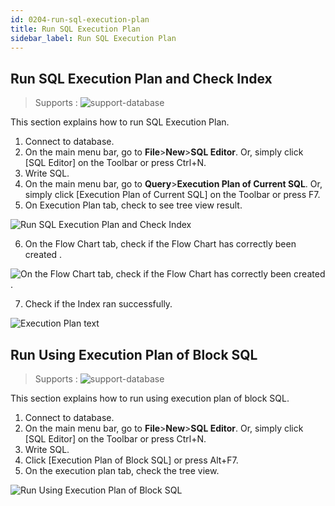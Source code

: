 ```yaml
---
id: 0204-run-sql-execution-plan
title: Run SQL Execution Plan
sidebar_label: Run SQL Execution Plan
---
```



## Run SQL Execution Plan and Check Index
> Supports :
> ![support-database](<http://www.sqlgate.com/docs-badge/oracle,mysql,mariadb,postgresql,sqlserver,db2,tibero,cubrid>)

This section explains how to run SQL Execution Plan.

1. Connect to database.
2. On the main menu bar, go to **File**>**New**>**SQL Editor**. Or, simply click [SQL Editor] on the Toolbar or press Ctrl+N.
3. Write SQL.
4. On the main menu bar, go to **Query**>**Execution Plan of Current SQL**. Or, simply click [Execution Plan of Current SQL] on the Toolbar or press F7.
5. On Execution Plan tab, check to see tree view result.

![Run SQL Execution Plan and Check Index](https://resource.sqlgate.com/resource/captures/executionPlan/execution-plan-en.png)

6. On the Flow Chart tab, check if the Flow Chart has correctly been created .

![On the Flow Chart tab, check if the Flow Chart has correctly been created .](https://resource.sqlgate.com/resource/captures/executionPlan/execution-plan-aflow-chart-en.png)

7. Check if the Index ran successfully.

![Execution Plan text](https://resource.sqlgate.com/resource/captures/executionPlan/execution-plan-text-en.png)


## Run Using Execution Plan of Block SQL
> Supports :
> ![support-database](<http://www.sqlgate.com/docs-badge/oracle,mysql,mariadb,postgresql,db2,tibero>)

This section explains how to run using execution plan of block SQL.

1. Connect to database.
2. On the main menu bar, go to **File**>**New**>**SQL Editor**. Or, simply click [SQL Editor] on the Toolbar or press Ctrl+N.
3. Write SQL.
4. Click [Execution Plan of Block SQL] or press Alt+F7.
5. On the execution plan tab, check the tree view.

![Run Using Execution Plan of Block SQL](https://resource.sqlgate.com/resource/captures/executionPlan/execution-plan-block-en.png)

